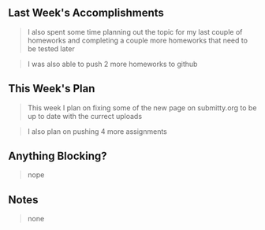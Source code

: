 ## Last Week's Accomplishments

> I also spent some time planning out the topic for my last couple of homeworks and completing a couple more homeworks that need to be tested later

> I was also able to push 2 more homeworks to github

## This Week's Plan

> This week I plan on fixing some of the new page on submitty.org to be up to date with the currect uploads

> I also plan on pushing 4 more assignments

## Anything Blocking?

> nope

## Notes

> none